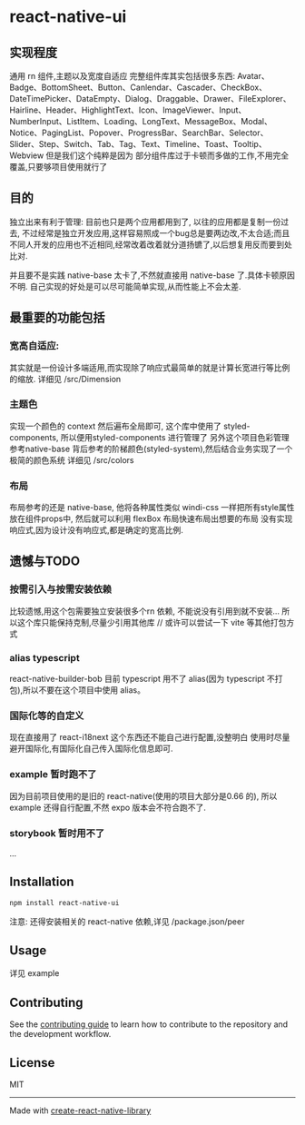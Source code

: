 # react-native-ui

## 实现程度
通用 rn 组件,主题以及宽度自适应
完整组件库其实包括很多东西:
Avatar、Badge、BottomSheet、Button、Canlendar、Cascader、CheckBox、DateTimePicker、DataEmpty、Dialog、Draggable、Drawer、FileExplorer、Hairline、Header、HighlightText、Icon、ImageViewer、Input、NumberInput、ListItem、Loading、LongText、MessageBox、Modal、Notice、PagingList、Popover、ProgressBar、SearchBar、Selector、Slider、Step、Switch、Tab、Tag、Text、Timeline、Toast、Tooltip、Webview
但是我们这个纯粹是因为 部分组件库过于卡顿而多做的工作,不用完全覆盖,只要够项目使用就行了
## 目的
独立出来有利于管理: 目前也只是两个应用都用到了, 以往的应用都是复制一份过去, 不过经常是独立开发应用,这样容易照成一个bug总是要两边改,不太合适;而且不同人开发的应用也不近相同,经常改着改着就分道扬镳了,以后想复用反而要到处比对.

并且要不是实践 native-base 太卡了,不然就直接用 native-base 了.具体卡顿原因不明. 自己实现的好处是可以尽可能简单实现,从而性能上不会太差.

## 最重要的功能包括
### 宽高自适应:
其实就是一份设计多端适用,而实现除了响应式最简单的就是计算长宽进行等比例的缩放.
详细见 /src/Dimension
### 主题色
实现一个颜色的 context 然后遍布全局即可, 这个库中使用了 styled-components, 所以便用styled-components 进行管理了
另外这个项目色彩管理参考native-base 背后参考的阶梯颜色(styled-system),然后结合业务实现了一个极简的颜色系统
详细见 /src/colors
### 布局
布局参考的还是 native-base, 他将各种属性类似 windi-css 一样把所有style属性放在组件props中, 然后就可以利用 flexBox 布局快速布局出想要的布局
没有实现响应式,因为设计没有响应式,都是确定的宽高比例.
## 遗憾与TODO
### 按需引入与按需安装依赖
比较遗憾,用这个包需要独立安装很多个rn 依赖, 不能说没有引用到就不安装...
所以这个库只能保持克制,尽量少引用其他库
// 或许可以尝试一下 vite 等其他打包方式
### alias typescript
react-native-builder-bob 目前 typescript 用不了 alias(因为 typescript 不打包),所以不要在这个项目中使用 alias。
### 国际化等的自定义
现在直接用了 react-i18next
这个东西还不能自己进行配置,没整明白
使用时尽量避开国际化,有国际化自己传入国际化信息即可.
### example 暂时跑不了
因为目前项目使用的是旧的 react-native(使用的项目大部分是0.66 的), 所以 example 还得自行配置,不然 expo 版本会不符合跑不了.
### storybook 暂时用不了
...
## Installation

```sh
npm install react-native-ui

```
注意: 还得安装相关的 react-native 依赖,详见 /package.json/peer
## Usage
详见 example

## Contributing

See the [contributing guide](CONTRIBUTING.md) to learn how to contribute to the repository and the development workflow.

## License

MIT

---

Made with [create-react-native-library](https://github.com/callstack/react-native-builder-bob)
